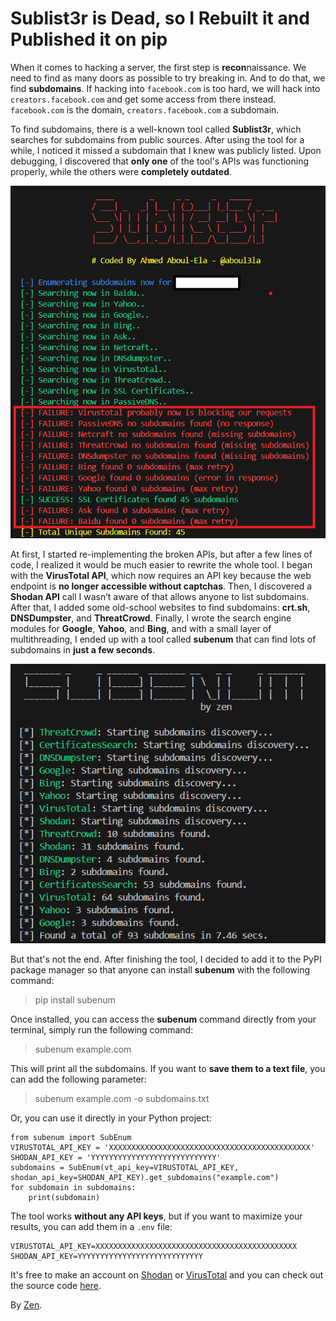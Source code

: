 # Sublist3r is Dead, so I Rebuilt it and Published it on pip


When it comes to hacking a server, the first step is **recon**naissance. We need to find as many doors as possible to try breaking in. And to do that, we find **subdomains**. If hacking into `facebook.com` is too hard, we will hack into `creators.facebook.com` and get some access from there instead. `facebook.com` is the domain, `creators.facebook.com` a subdomain.

To find subdomains, there is a well-known tool called **Sublist3r**, which searches for subdomains from public sources. After using the tool for a while, I noticed it missed a subdomain that I knew was publicly listed. Upon debugging, I discovered that **only one** of the tool's APIs was functioning properly, while the others were **completely outdated**.


![debugging](./images/debugging.png)


At first, I started re-implementing the broken APIs, but after a few lines of code, I realized it would be much easier to rewrite the whole tool. I began with the **VirusTotal API**, which now requires an API key because the web endpoint is **no longer accessible without captchas**. Then, I discovered a **Shodan API** call I wasn’t aware of that allows anyone to list subdomains. After that, I added some old-school websites to find subdomains: **crt.sh**, **DNSDumpster**, and **ThreatCrowd**. Finally, I wrote the search engine modules for **Google**, **Yahoo**, and **Bing**, and with a small layer of multithreading, I ended up with a tool called **subenum** that can find lots of subdomains in **just a few seconds**.


![subenum](./images/subenum.png)


But that's not the end. After finishing the tool, I decided to add it to the PyPI package manager so that anyone can install **subenum** with the following command:
> pip install subenum

Once installed, you can access the **subenum** command directly from your terminal, simply run the following command:
> subenum example.com

This will print all the subdomains. If you want to **save them to a text file**, you can add the following parameter:
> subenum example.com -o subdomains.txt

Or, you can use it directly in your Python project:
```
from subenum import SubEnum
VIRUSTOTAL_API_KEY = 'XXXXXXXXXXXXXXXXXXXXXXXXXXXXXXXXXXXXXXXXXXXXX'
SHODAN_API_KEY = 'YYYYYYYYYYYYYYYYYYYYYYYYYYYY'
subdomains = SubEnum(vt_api_key=VIRUSTOTAL_API_KEY, shodan_api_key=SHODAN_API_KEY).get_subdomains("example.com")
for subdomain in subdomains:
    print(subdomain)
```

The tool works **without any API keys**, but if you want to maximize your results, you can add them in a `.env` file:
```
VIRUSTOTAL_API_KEY=XXXXXXXXXXXXXXXXXXXXXXXXXXXXXXXXXXXXXXXXXXXXX
SHODAN_API_KEY=YYYYYYYYYYYYYYYYYYYYYYYYYYYY
```
It's free to make an account on [Shodan](https://www.shodan.io/) or [VirusTotal](https://www.virustotal.com/) and you can check out the source code [here](https://github.com/42zen/subenum).


By [Zen](https://www.linkedin.com/in/mathias-bochet/).

